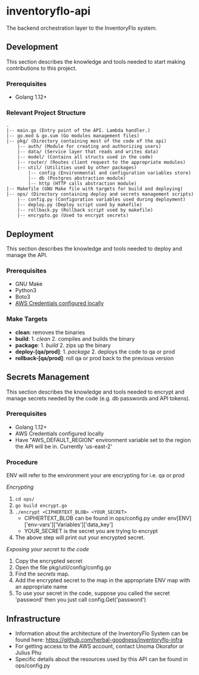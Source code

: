# inventoryflo-api
The backend orchestration layer to the InventoryFlo system.


## Development
This section describes the knowledge and tools needed to start making contributions to this project.

### Prerequisites
- Golang 1.12+

### Relevant Project Structure
```
.
|-- main.go (Entry point of the API. Lambda handler.)
|-- go.mod & go.sum (Go modules management files)
|-- pkg/ (Directory containing most of the code of the api)
    |-- auth/ (Module for creating and authorizing users)
    |-- data/ (Service layer that reads and writes data)
    |-- model/ (Contains all structs used in the code)
    |-- router/ (Routes client request to the appropriate modules)
    |-- util/ (Utilities used by other packages)
        |-- config (Environmental and configuration variables store)
        |-- db (Postgres abstraction module)
        |-- http (HTTP calls abstraction module)
|-- Makefile (GNU Make file with targets for build and deploying)
|-- ops/ (Directory containing deploy and secrets management scripts)
    |-- config.py (Configuration variables used during deployment)
    |-- deploy.py (Deploy script used by makefile)
    |-- rollback.py (Rollback script used by makefile)
    |-- encrypto.go (Used to encrypt secrets)
```


## Deployment
This section describes the knowledge and tools needed to deploy and manage the API.

### Prerequisites
- GNU Make
- Python3
- Boto3
- [AWS Credentials configured locally](https://docs.aws.amazon.com/cli/latest/userguide/cli-chap-configure.html#cli-quick-configuration)

### Make Targets
- **clean**: removes the binaries
- **build**: 1. *clean* 2. compiles and builds the binary
- **package**: 1. *build* 2. zips up the binary
- **deploy-[qa/prod]**: 1. *package* 2. deploys the code to qa or prod
- **rollback-[qa/prod]**: roll qa or prod back to the previous version


## Secrets Management
This section describes the knowledge and tools needed to encrypt and manage secrets needed by the code (e.g. db passwords and API tokens).

### Prerequisites
- Golang 1.12+
- AWS Credentials configured locally
- Have "AWS_DEFAULT_REGION" environment variable set to the region the API will be in. Currently 'us-east-2'

### Procedure
ENV will refer to the environment your are encrypting for i.e. qa or prod

*Encrypting*

1. ```cd ops/```
2. ```go build encrypt.go```
3. ```./encrypt <CIPHERTEXT_BLOB> <YOUR_SECRET>```
   - CIPHERTEXT_BLOB can be found in ops/config.py under env[ENV]['env-vars']['Variables']['data_key']
   - YOUR_SECRET is the secret you are trying to encrypt
4. The above step will print out your encrypted secret.

*Exposing your secret to the code*
1. Copy the encrypted secret
2. Open the file pkg/util/config/config.go
3. Find the *secrets* map.
4. Add the encrypted secret to the map in the appropriate ENV map with an appropriate name
5. To use your secret in the code, suppose you called the secret 'password' then you just call config.Get('password')


## Infrastructure
- Information about the architecture of the InventoryFlo System can be found here: https://github.com/herbal-goodness/inventoryflo-infra
- For getting access to the AWS account, contact Unoma Okorafor or Julius Phu
- Specific details about the resources used by this API can be found in ops/config.py